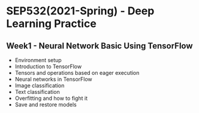 # SEP532(2021-Spring) - Deep Learning Practice 

## Week1 - Neural Network Basic Using TensorFlow
- Environment setup 
- Introduction to TensorFlow
- Tensors and operations based on eager execution 
- Neural networks in TensorFlow 
- Image classification 
- Text classification 
- Overfitting and how to fight it
- Save and restore models

<!-- ## Week2 - Convolutional Neural Networks
- CNN layers
- CNN architectures
- Case studies (AlexNet, VGGNet, GoogLeNet, ResNet)
- Transfer learning with pre-trained CNNs
- Practice: Image classification (CIFAR)

## Week3 - Recurrent Neural Networks
- RNN architectures
- RNN Training - Backpropagtion through time
- Word embeddings
- Text classification with RNNs 
- Text generation with RNNs 
- Time series forecasting

## Cumstomization 
- Funtional API
- Cumstomization of loss and metric
- Several options for optimizer and training
- Subclassing and GradientTape
- Custom layers and training

## Kaggle Practice
- Competition 1: Real or Not? NLP with Disaster Tweets
- Competition 2: State Farm Distracted Driver Detection

##  Advnaced Models
- Sequence to sequence model
- Neural machine translation with attention
- Image captioning with visual attention
- Variational Autoencoder
- Deep Comvolutional Generative Adversarial Network -->